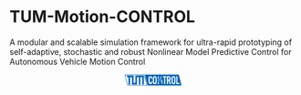 # TUM-Motion-CONTROL
A modular and scalable simulation framework for ultra-rapid prototyping of self-adaptive, stochastic and robust Nonlinear Model Predictive Control for Autonomous Vehicle Motion Control
<p align="center">
<img
  src="Utils/TUM-CONTROL_logo.png"
  alt=""
  title=""
  style="margin: 0 auto; max-width: 100px">
</p>